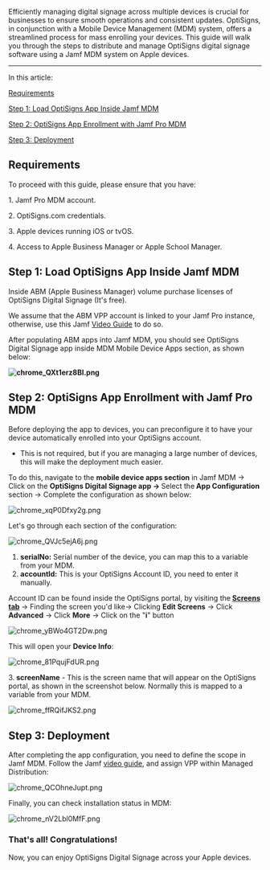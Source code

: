 <p class="MsoNormal">Efficiently managing digital signage across multiple devices is crucial for businesses to ensure smooth operations and consistent updates. OptiSigns, in conjunction with a Mobile Device Management (MDM) system, offers a streamlined process for mass enrolling your devices. This guide will walk you through the steps to distribute and manage OptiSigns digital signage software using a Jamf MDM system on Apple devices.</p>
<hr>
<p class="undefined">In this article:</p>
<p class="undefined"><a href="#0">Requirements</a></p>
<p class="undefined"><a href="#1">Step 1: Load OptiSigns App Inside Jamf MDM</a></p>
<p class="undefined"><a href="#2">Step 2: OptiSigns App Enrollment with Jamf Pro MDM</a></p>
<p class="undefined"><a href="#3" target="_blank" rel="noopener noreferrer">Step 3: Deployment</a></p>
<p><a name="0"></a></p>
<h2 id="h_01J3NQJJCG7QSK6H5NMG396A3P" class="MsoNormal">Requirements</h2>
<p class="MsoNormal">To proceed with this guide, please ensure that you have:</p>
<p class="MsoNormal">1. Jamf Pro MDM account.</p>
<p class="MsoNormal">2. OptiSigns.com credentials.</p>
<p class="MsoNormal">3. Apple devices running iOS or tvOS.</p>
<p class="MsoNormal">4. Access to Apple Business Manager or Apple School Manager.</p>
<p><a name="1"></a></p>
<h2 id="h_01J3NQJ9SY7SH5WNV6BDS6Z98Y" class="undefined">Step 1: Load OptiSigns App Inside Jamf MDM</h2>
<p style="box-sizing: border-box;">Inside ABM (Apple Business Manager) volume purchase licenses of OptiSigns Digital Signage (It's free).</p>
<p style="box-sizing: border-box;">We assume that the ABM VPP account is linked to your Jamf Pro instance, otherwise, use this Jamf <a href="https://trainingcatalog.jamf.com/volume-purchasing/637880" target="_blank" rel="noopener noreferrer">Video Guide</a> to do so.</p>
<p style="box-sizing: border-box;"><span style="box-sizing: border-box;">After populating ABM apps into Jamf MDM, you should see OptiSigns Digital Signage app inside MDM Mobile Device Apps section, as shown below:</span></p>
<p style="box-sizing: border-box;"><span style="box-sizing: border-box; font-weight: bold;"><strong><img src="https://support.optisigns.com/hc/article_attachments/31703018962963" alt="chrome_QXt1erz8BI.png"></strong></span></p>
<p><a name="2"></a></p>
<h2 id="h_01J3NQP416VP5RJTNJRRG3BGEM">Step 2: OptiSigns App Enrollment with Jamf Pro MDM</h2>
<p>Before deploying the app to devices, you can preconfigure it to have your device automatically enrolled into your OptiSigns account.</p>
<ul>
<li>This is not required, but if you are managing a large number of devices, this will make the deployment much easier.</li>
</ul>
<p>To do this, navigate to the <strong>mobile device apps section</strong> in Jamf MDM → Click on the <strong>OptiSigns Digital Signage app → </strong>Select the<strong> App Configuration</strong> section → Complete the configuration as shown below:</p>
<p><img src="https://support.optisigns.com/hc/article_attachments/36280396747283" alt="chrome_xqP0Dfxy2g.png"></p>
<p>Let's go through each section of the configuration:</p>
<p><img src="https://support.optisigns.com/hc/article_attachments/36280396752915" alt="chrome_QVJc5ejA6j.png"></p>
<ol>
<li>
<strong>serialNo:</strong> Serial number of the device, you can map this to a variable from your MDM. </li>
<li>
<strong>accountId:</strong> This is your OptiSigns Account ID, you need to enter it manually.</li>
</ol>
<p>Account ID can be found inside the OptiSigns portal, by visiting the<strong> <a href="https://app.optisigns.com/app/screenManagement" target="_blank" rel="noopener noreferrer">Screens tab</a> </strong>→ Finding the screen you'd like→ Clicking <strong>Edit Screens</strong> → Click <strong>Advanced</strong> → Click <strong>More</strong> → Click on the "<strong>i</strong>" button </p>
<p><img src="https://support.optisigns.com/hc/article_attachments/31704324281107" alt="chrome_yBWo4GT2Dw.png"></p>
<p>This will open your <strong>Device Info</strong>:</p>
<p><img src="https://support.optisigns.com/hc/article_attachments/31704337896467" alt="chrome_81PqujFdUR.png"></p>
<p class="wysiwyg-indent3">3.<strong> screenName</strong> - This is the screen name that will appear on the OptiSigns portal, as shown in the screenshot below. Normally this is mapped to a variable from your MDM.</p>
<p><img src="https://support.optisigns.com/hc/article_attachments/31736820764819" alt="chrome_ffRQifJKS2.png"></p>
<p><a name="3"></a></p>
<h2 id="h_01J3NRXWRXNRTQ6JXTRYZ0189M">Step 3: Deployment</h2>
<p>After completing the app configuration, you need to define the scope in Jamf MDM. Follow the Jamf <a href="https://trainingcatalog.jamf.com/device-scope/552567" target="_blank" rel="noopener noreferrer">video guide</a>, and assign VPP within Managed Distribution:</p>
<p><img src="https://support.optisigns.com/hc/article_attachments/31704324293907" alt="chrome_QCOhneJupt.png"></p>
<p>Finally, you can check installation status in MDM:</p>
<p><img src="https://support.optisigns.com/hc/article_attachments/31704776061075" alt="chrome_nV2Lbl0MfF.png"></p>
<h3 id="h_01J40894CRK06AVBHWX34ST8C4">That's all! Congratulations!</h3>
<p>Now, you can enjoy OptiSigns Digital Signage across your Apple devices.</p>